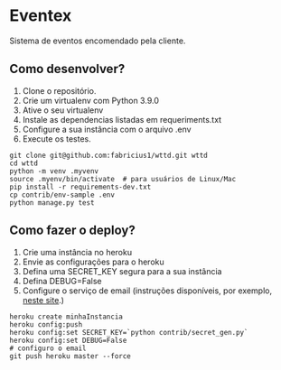 # Eventex

Sistema de eventos encomendado pela cliente.

## Como desenvolver?

1. Clone o repositório.
2. Crie um virtualenv com Python 3.9.0
3. Ative o seu virtualenv
4. Instale as dependencias listadas em requeriments.txt
5. Configure a sua instância com o arquivo .env
6. Execute os testes.

```console
git clone git@github.com:fabricius1/wttd.git wttd
cd wttd
python -m venv .myvenv
source .myenv/bin/activate  # para usuários de Linux/Mac
pip install -r requirements-dev.txt
cp contrib/env-sample .env
python manage.py test
```

## Como fazer o deploy?

1. Crie uma instância no heroku
2. Envie as configurações para o heroku
3. Defina uma SECRET_KEY segura para a sua instância
4. Defina DEBUG=False
5. Configure o serviço de email (instruções disponíveis, por exemplo, [neste site](https://www.hostinger.com.br/tutoriais/aprenda-a-utilizar-o-smtp-google/).)

```console
heroku create minhaInstancia
heroku config:push
heroku config:set SECRET_KEY=`python contrib/secret_gen.py`
heroku config:set DEBUG=False
# configuro o email
git push heroku master --force
```